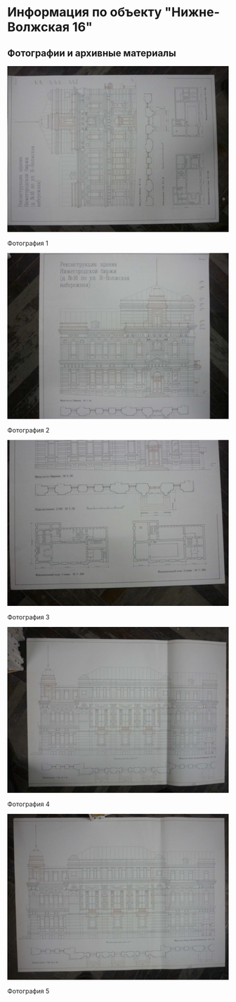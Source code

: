 # Информация по объекту "Нижне-Волжская 16"

## Фотографии и архивные материалы

![1](/BuidingsInfo/4bdfac36-8793-46ae-9776-c7842cc2071e/P1270256_Compressed.jpg)

Фотография 1

![2](/BuidingsInfo/4bdfac36-8793-46ae-9776-c7842cc2071e/P1270257_Compressed.jpg)

Фотография 2

![3](/BuidingsInfo/4bdfac36-8793-46ae-9776-c7842cc2071e/P1270258_Compressed.jpg)

Фотография 3

![4](/BuidingsInfo/4bdfac36-8793-46ae-9776-c7842cc2071e/P1270259_Compressed.jpg)

Фотография 4

![5](/BuidingsInfo/4bdfac36-8793-46ae-9776-c7842cc2071e/P1270260_Compressed.jpg)

Фотография 5

